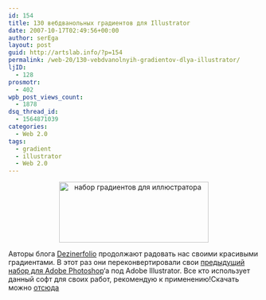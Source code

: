 ```yaml
---
id: 154
title: 130 вебдванольных градиентов для Illustrator
date: 2007-10-17T02:49:56+00:00
author: serEga
layout: post
guid: http://artslab.info/?p=154
permalink: /web-20/130-vebdvanolnyih-gradientov-dlya-illustrator/
ljID:
  - 128
prosmotr:
  - 402
wpb_post_views_count:
  - 1878
dsq_thread_id:
  - 1564871039
categories:
  - Web 2.0
tags:
  - gradient
  - illustrator
  - Web 2.0
---
```

<center>
  <a href="http://googledrive.com/host/0B9lHVSSSdxdxd0hjdUdmRzY3Tjg/illcs3swatch_03.jpg"><img src="http://googledrive.com/host/0B9lHVSSSdxdxd0hjdUdmRzY3Tjg/illcs3swatch_03-300x122.jpg" alt="набор градиентов для иллюстратора" title="illcs3swatch_03" width="300" height="122" class="alignnone size-medium wp-image-881" /></a>
</center>



Авторы блога <a href="http://www.dezinerfolio.com/2007/10/15/130-web-20-gradient-swatches-for-illustrator/" title="dezinerfolio" target="_blank">Dezinerfolio</a> продолжают радовать нас своими красивыми градиентами. В этот раз они переконвертировали свои <a href="http://www.dezinerfolio.com/2007/05/06/ultimate-web-20-layer-styles/" title="web 2.0 gradients for photoshop" target="_blank">предыдущий набор для Adobe Photoshop</a>&#8216;a под Adobe Illustrator. Все кто использует данный софт для своих работ, рекомендую к применению!Скачать можно <a href="http://www.dezinerfolio.com/2007/10/15/130-web-20-gradient-swatches-for-illustrator/" title="130 web 2.0 gradients for illustrator" target="_blank">отсюда</a>
